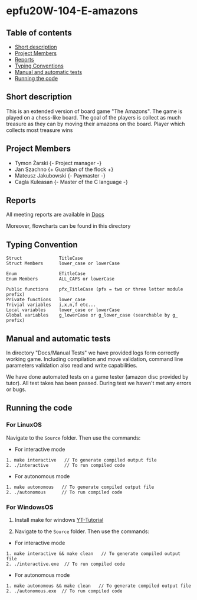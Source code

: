# epfu20W-104-E-amazons

## Table of contents

- [Short description](#short-description)
- [Project Members](#project-members)
- [Reports](#reports)
- [Typing Conventions](#typing-convention)
- [Manual and automatic tests](#manual-and-automatic-tests)
- [Running the code](#running-the-code)

## Short description

This is an extended version of board game "The Amazons".
The game is played on a chess-like board.
The goal of the players is collect as much treasure as they can by moving their amazons on the board.
Player which collects most treasure wins

## Project Members

- Tymon Żarski {- Project manager -}
- Jan Szachno {+ Guardian of the flock +}
- Mateusz Jakubowski {- Paymaster -}
- Cagla Kuleasan {- Master of the C language -}

## Reports

All meeting reports are available in [Docs](https://gitlab-stud.elka.pw.edu.pl/mjakubo3/epfu20w-104-E-amazons/-/tree/master/Docs 'Projets Docs')

Moreover, flowcharts can be found in this directory

## Typing Convention

```
Struct              TitleCase
Struct Members      lower_case or lowerCase

Enum                ETitleCase
Enum Members        ALL_CAPS or lowerCase

Public functions    pfx_TitleCase (pfx = two or three letter module prefix)
Private functions   lower_case
Trivial variables   i,x,n,f etc...
Local variables     lower_case or lowerCase
Global variables    g_lowerCase or g_lower_case (searchable by g_ prefix)
```

## Manual and automatic tests

In directory "Docs/Manual Tests" we have provided logs form correctly working game. Including compilation and move validation, command line parameters validation also read and write capabilities.

We have done automated tests on a game tester (amazon disc provided by tutor). All test takes has been passed. During test we haven't met any errors or bugs.

## Running the code

### For LinuxOS

Navigate to the `Source` folder.
Then use the commands:

- For interactive mode

```
1. make interactive   // To generate compiled output file
2. ./interactive      // To run compiled code
```

- For autonomous mode

```
1. make autonomous   // To generate compiled output file
2. ./autonomous      // To run compiled code
```

### For WindowsOS

1. Install make for windows [YT-Tutorial](https://www.youtube.com/watch?v=taCJhnBXG_w 'Projects Libs')

2. Navigate to the `Source` folder.
   Then use the commands:

- For interactive mode

```
1. make interactive && make clean   // To generate compiled output file
2. ./interactive.exe  // To run compiled code
```

- For autonomous mode

```
1. make autonomous && make clean   // To generate compiled output file
2. ./autonomous.exe  // To run compiled code
```
